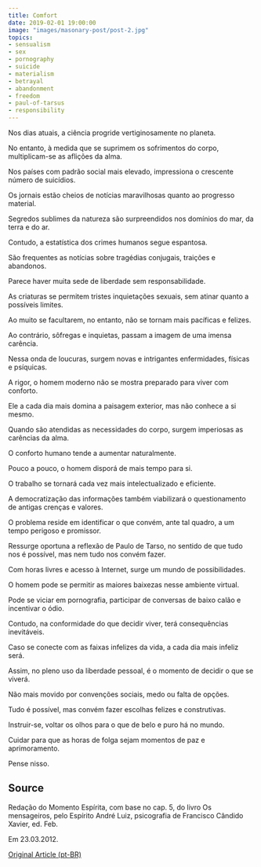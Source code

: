 ```yaml
---
title: Comfort
date: 2019-02-01 19:00:00
image: "images/masonary-post/post-2.jpg"
topics: 
- sensualism
- sex
- pornography
- suicide
- materialism
- betrayal
- abandonment
- freedom
- paul-of-tarsus
- responsibility
---
```


Nos dias atuais, a ciência progride vertiginosamente no planeta.

No entanto, à medida que se suprimem os sofrimentos do corpo, multiplicam-se as
aflições da alma.

Nos países com padrão social mais elevado, impressiona o crescente número de
suicídios.

Os jornais estão cheios de notícias maravilhosas quanto ao progresso material.

Segredos sublimes da natureza são surpreendidos nos domínios do mar, da terra e
do ar.

Contudo, a estatística dos crimes humanos segue espantosa.

São frequentes as notícias sobre tragédias conjugais, traições e abandonos.

Parece haver muita sede de liberdade sem responsabilidade.

As criaturas se permitem tristes inquietações sexuais, sem atinar quanto a
possíveis limites.

Ao muito se facultarem, no entanto, não se tornam mais pacíficas e felizes.

Ao contrário, sôfregas e inquietas, passam a imagem de uma imensa carência.

Nessa onda de loucuras, surgem novas e intrigantes enfermidades, físicas e
psíquicas.

A rigor, o homem moderno não se mostra preparado para viver com conforto.

Ele a cada dia mais domina a paisagem exterior, mas não conhece a si mesmo.

Quando são atendidas as necessidades do corpo, surgem imperiosas as carências
da alma.

O conforto humano tende a aumentar naturalmente.

Pouco a pouco, o homem disporá de mais tempo para si.

O trabalho se tornará cada vez mais intelectualizado e eficiente.

A democratização das informações também viabilizará o questionamento de antigas
crenças e valores.

O problema reside em identificar o que convém, ante tal quadro, a um tempo
perigoso e promissor.

Ressurge oportuna a reflexão de Paulo de Tarso, no sentido de que tudo nos é
possível, mas nem tudo nos convém fazer.

Com horas livres e acesso à Internet, surge um mundo de possibilidades.

O homem pode se permitir as maiores baixezas nesse ambiente virtual.

Pode se viciar em pornografia, participar de conversas de baixo calão e
incentivar o ódio.

Contudo, na conformidade do que decidir viver, terá consequências inevitáveis.

Caso se conecte com as faixas infelizes da vida, a cada dia mais infeliz será.

Assim, no pleno uso da liberdade pessoal, é o momento de decidir o que se
viverá.

Não mais movido por convenções sociais, medo ou falta de opções.

Tudo é possível, mas convém fazer escolhas felizes e construtivas.

Instruir-se, voltar os olhos para o que de belo e puro há no mundo.

Cuidar para que as horas de folga sejam momentos de paz e aprimoramento.

Pense nisso.


## Source
Redação do Momento Espírita, com base no cap. 5, do livro Os
mensageiros, pelo Espírito André Luiz, psicografia de
Francisco Cândido Xavier, ed. Feb.

Em 23.03.2012.


[Original Article (pt-BR)](http://momento.com.br/pt/ler_texto.php?id=3381)
